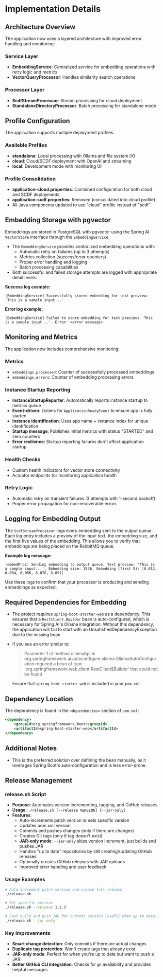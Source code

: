 # Implementation Details

## Architecture Overview

The application now uses a layered architecture with improved error handling and monitoring:

### Service Layer
- **EmbeddingService**: Centralized service for embedding operations with retry logic and metrics
- **VectorQueryProcessor**: Handles similarity search operations

### Processor Layer  
- **ScdfStreamProcessor**: Stream processing for cloud deployment
- **StandaloneDirectoryProcessor**: Batch processing for standalone mode

## Profile Configuration

The application supports multiple deployment profiles:

### Available Profiles
- **standalone**: Local processing with Ollama and file system I/O
- **cloud**: Cloud/SCDF deployment with OpenAI and streaming
- **local**: Development mode with monitoring UI

### Profile Consolidation
- **application-cloud.properties**: Combined configuration for both cloud and SCDF deployments
- **application-scdf.properties**: Removed (consolidated into cloud profile)
- All Java components updated to use "cloud" profile instead of "scdf"

## Embedding Storage with pgvector

Embeddings are stored in PostgreSQL with pgvector using the Spring AI `VectorStore` interface through the `EmbeddingService`.

- The `EmbeddingService` provides centralized embedding operations with:
  - Automatic retry on failures (up to 3 attempts)
  - Metrics collection (success/error counters)
  - Proper error handling and logging
  - Batch processing capabilities
- Both successful and failed storage attempts are logged with appropriate detail levels.

**Success log example:**
```
[EmbeddingService] Successfully stored embedding for text preview: 'This is a sample input...'
```
**Error log example:**
```
[EmbeddingService] Failed to store embedding for text preview: 'This is a sample input...'. Error: <error message>
```

## Monitoring and Metrics

The application now includes comprehensive monitoring:

### Metrics
- `embeddings.processed`: Counter of successfully processed embeddings
- `embeddings.errors`: Counter of embedding processing errors

### Instance Startup Reporting
- **InstanceStartupReporter**: Automatically reports instance startup to metrics queue
- **Event-driven**: Listens for `ApplicationReadyEvent` to ensure app is fully started
- **Instance identification**: Uses app name + instance index for unique identification
- **Startup message**: Publishes initial metrics with status "STARTED" and zero counters
- **Error resilience**: Startup reporting failures don't affect application startup

### Health Checks
- Custom health indicators for vector store connectivity
- Actuator endpoints for monitoring application health

### Retry Logic
- Automatic retry on transient failures (3 attempts with 1-second backoff)
- Proper error propagation for non-recoverable errors

## Logging for Embedding Output

The `ScdfStreamProcessor` logs every embedding sent to the output queue. Each log entry includes a preview of the input text, the embedding size, and the first five values of the embedding. This allows you to verify that embeddings are being placed on the RabbitMQ queue.

**Example log message:**
```
[embedProc] Sending embedding to output queue. Text preview: 'This is a sample input...', Embedding size: 1536, Embedding (first 5): [0.012, 0.034, 0.056, 0.078, 0.091]
```

Use these logs to confirm that your processor is producing and sending embeddings as expected.


## Required Dependencies for Embedding

- The project requires `spring-boot-starter-web` as a dependency. This ensures that a `RestClient.Builder` bean is auto-configured, which is necessary for Spring AI's Ollama integration. Without this dependency, the application will fail to start with an UnsatisfiedDependencyException due to the missing bean.

- If you see an error similar to:

  > Parameter 1 of method ollamaApi in org.springframework.ai.autoconfigure.ollama.OllamaAutoConfiguration required a bean of type 'org.springframework.web.client.RestClient$Builder' that could not be found.

  Ensure that `spring-boot-starter-web` is included in your `pom.xml`.

## Dependency Location

The dependency is found in the `<dependencies>` section of `pom.xml`:

```xml
<dependency>
    <groupId>org.springframework.boot</groupId>
    <artifactId>spring-boot-starter-web</artifactId>
</dependency>
```

## Additional Notes
- This is the preferred solution over defining the bean manually, as it leverages Spring Boot's auto-configuration and is less error-prone.

## Release Management

### release.sh Script
- **Purpose**: Automates version incrementing, tagging, and GitHub releases
- **Usage**: `./release.sh [--release VERSION] [--jar-only]`
- **Features**:
  - Auto-increments patch version or sets specific version
  - Updates pom.xml version
  - Commits and pushes changes (only if there are changes)
  - Creates Git tags (only if tag doesn't exist)
  - **JAR-only mode**: `--jar-only` skips version increment, just builds and pushes JAR
  - Handles "up to date" repositories by still creating/updating GitHub releases
  - Optionally creates GitHub releases with JAR uploads
  - Improved error handling and user feedback

### Usage Examples
```bash
# Auto-increment patch version and create full release
./release.sh

# Set specific version
./release.sh --release 1.2.3

# Just build and push JAR for current version (useful when up to date)
./release.sh --jar-only
```

### Key Improvements
- **Smart change detection**: Only commits if there are actual changes
- **Duplicate tag protection**: Won't create tags that already exist
- **JAR-only mode**: Perfect for when you're up to date but want to push a JAR
- **Better GitHub CLI integration**: Checks for `gh` availability and provides helpful messages

